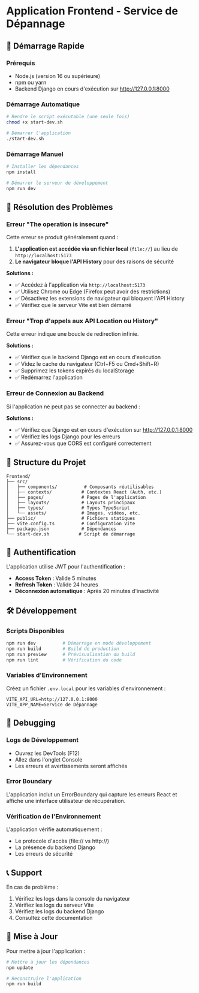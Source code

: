 # Application Frontend - Service de Dépannage

## 🚀 Démarrage Rapide

### Prérequis
- Node.js (version 16 ou supérieure)
- npm ou yarn
- Backend Django en cours d'exécution sur http://127.0.0.1:8000

### Démarrage Automatique
```bash
# Rendre le script exécutable (une seule fois)
chmod +x start-dev.sh

# Démarrer l'application
./start-dev.sh
```

### Démarrage Manuel
```bash
# Installer les dépendances
npm install

# Démarrer le serveur de développement
npm run dev
```

## 🔧 Résolution des Problèmes

### Erreur "The operation is insecure"
Cette erreur se produit généralement quand :
1. **L'application est accédée via un fichier local** (`file://`) au lieu de `http://localhost:5173`
2. **Le navigateur bloque l'API History** pour des raisons de sécurité

**Solutions :**
- ✅ Accédez à l'application via `http://localhost:5173`
- ✅ Utilisez Chrome ou Edge (Firefox peut avoir des restrictions)
- ✅ Désactivez les extensions de navigateur qui bloquent l'API History
- ✅ Vérifiez que le serveur Vite est bien démarré

### Erreur "Trop d'appels aux API Location ou History"
Cette erreur indique une boucle de redirection infinie.

**Solutions :**
- ✅ Vérifiez que le backend Django est en cours d'exécution
- ✅ Videz le cache du navigateur (Ctrl+F5 ou Cmd+Shift+R)
- ✅ Supprimez les tokens expirés du localStorage
- ✅ Redémarrez l'application

### Erreur de Connexion au Backend
Si l'application ne peut pas se connecter au backend :

**Solutions :**
- ✅ Vérifiez que Django est en cours d'exécution sur http://127.0.0.1:8000
- ✅ Vérifiez les logs Django pour les erreurs
- ✅ Assurez-vous que CORS est configuré correctement

## 📁 Structure du Projet

```
Frontend/
├── src/
│   ├── components/          # Composants réutilisables
│   ├── contexts/           # Contextes React (Auth, etc.)
│   ├── pages/              # Pages de l'application
│   ├── layouts/            # Layouts principaux
│   ├── types/              # Types TypeScript
│   └── assets/             # Images, vidéos, etc.
├── public/                 # Fichiers statiques
├── vite.config.ts          # Configuration Vite
├── package.json            # Dépendances
└── start-dev.sh           # Script de démarrage
```

## 🔐 Authentification

L'application utilise JWT pour l'authentification :
- **Access Token** : Valide 5 minutes
- **Refresh Token** : Valide 24 heures
- **Déconnexion automatique** : Après 20 minutes d'inactivité

## 🛠️ Développement

### Scripts Disponibles
```bash
npm run dev          # Démarrage en mode développement
npm run build        # Build de production
npm run preview      # Prévisualisation du build
npm run lint         # Vérification du code
```

### Variables d'Environnement
Créez un fichier `.env.local` pour les variables d'environnement :
```env
VITE_API_URL=http://127.0.0.1:8000
VITE_APP_NAME=Service de Dépannage
```

## 🐛 Debugging

### Logs de Développement
- Ouvrez les DevTools (F12)
- Allez dans l'onglet Console
- Les erreurs et avertissements seront affichés

### Error Boundary
L'application inclut un ErrorBoundary qui capture les erreurs React et affiche une interface utilisateur de récupération.

### Vérification de l'Environnement
L'application vérifie automatiquement :
- Le protocole d'accès (file:// vs http://)
- La présence du backend Django
- Les erreurs de sécurité

## 📞 Support

En cas de problème :
1. Vérifiez les logs dans la console du navigateur
2. Vérifiez les logs du serveur Vite
3. Vérifiez les logs du backend Django
4. Consultez cette documentation

## 🔄 Mise à Jour

Pour mettre à jour l'application :
```bash
# Mettre à jour les dépendances
npm update

# Reconstruire l'application
npm run build
``` 